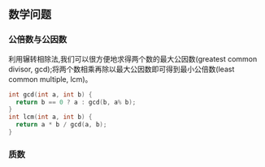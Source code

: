 ## 数学问题

### 公倍数与公因数

利用辗转相除法,我们可以很方便地求得两个数的最大公因数(greatest common divisor, gcd);将两个数相乘再除以最大公因数即可得到最小公倍数(least common multiple, lcm)。

```c++
int gcd(int a, int b) {
  return b == 0 ? a : gcd(b, a% b);
}
int lcm(int a, int b) {
  return a * b / gcd(a, b);
}

```

### 质数


